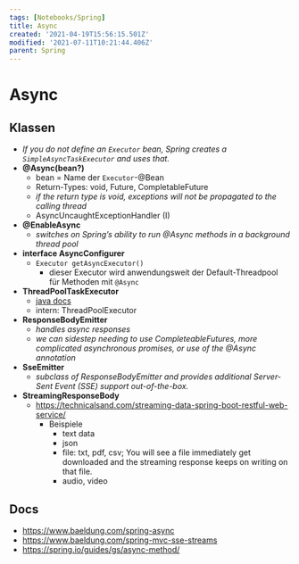 ```yaml
---
tags: [Notebooks/Spring]
title: Async
created: '2021-04-19T15:56:15.501Z'
modified: '2021-07-11T10:21:44.406Z'
parent: Spring
---
```


# Async

## Klassen
- *If you do not define an `Executor` bean, Spring creates a `SimpleAsyncTaskExecutor` and uses that.*
- **@Async(bean?)**
  - bean = Name der `Executor`-@Bean
  - Return-Types: void, Future, CompletableFuture
  - *if the return type is void, exceptions will not be propagated to the calling thread*
  - AsyncUncaughtExceptionHandler (I)
- **@EnableAsync**
  - *switches on Spring’s ability to run @Async methods in a background thread pool*
- **interface AsyncConfigurer**
  - `Executor getAsyncExecutor()`
    - dieser Executor wird anwendungsweit der Default-Threadpool für Methoden mit `@Async`
- **ThreadPoolTaskExecutor**
  - [java docs](https://docs.spring.io/spring-framework/docs/current/javadoc-api/org/springframework/scheduling/concurrent/ThreadPoolTaskExecutor.html)
  - intern: ThreadPoolExecutor
- **ResponseBodyEmitter**
  - *handles async responses*
  - *we can sidestep needing to use CompleteableFutures, more complicated asynchronous promises, or use of the @Async annotation*
- **SseEmitter**
  - *subclass of ResponseBodyEmitter and provides additional Server-Sent Event (SSE) support out-of-the-box.*
- **StreamingResponseBody**
  - <https://technicalsand.com/streaming-data-spring-boot-restful-web-service/>
    - Beispiele
       - text data
       - json
       - file: txt, pdf, csv; You will see a file immediately get downloaded and the streaming response keeps on writing on that file.
       - audio, video


## Docs
- <https://www.baeldung.com/spring-async>
- <https://www.baeldung.com/spring-mvc-sse-streams>
- <https://spring.io/guides/gs/async-method/>
